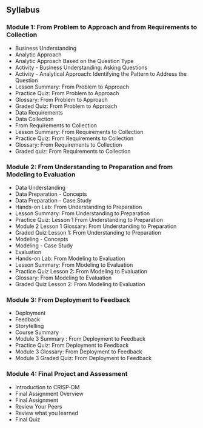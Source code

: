 
## Syllabus

### Module 1: From Problem to Approach and from Requirements to Collection
- Business Understanding
- Analytic Approach
- Analytic Approach Based on the Question Type
- Activity - Business Understanding: Asking Questions
- Activity - Analytical Approach: Identifying the Pattern to Address the Question
- Lesson Summary: From Problem to Approach
- Practice Quiz: From Problem to Approach
- Glossary: From Problem to Approach
- Graded Quiz:  From Problem to Approach
- Data Requirements
- Data Collection
- From Requirements to Collection
- Lesson Summary: From Requirements to Collection
- Practice Quiz: From Requirements to Collection 
- Glossary: From Requirements to Collection
- Graded quiz:  From Requirements to Collection  

### Module 2: From Understanding to Preparation and from Modeling to Evaluation
- Data Understanding
- Data Preparation - Concepts
- Data Preparation - Case Study
- Hands-on Lab: From Understanding to Preparation
- Lesson Summary: From Understanding to Preparation
- Practice Quiz: Lesson 1 From Understanding to Preparation
- Module 2 Lesson 1 Glossary: From Understanding to Preparation
- Graded Quiz Lesson 1: From Understanding to Preparation
- Modeling - Concepts
- Modeling - Case Study
- Evaluation
- Hands-on Lab: From Modeling to Evaluation
- Lesson Summary: From Modeling to Evaluation
- Practice Quiz Lesson 2: From Modeling to Evaluation
- Glossary: From Modeling to Evaluation
- Graded Quiz Lesson 2:  From Modeling to Evaluation

### Module 3: From Deployment to Feedback
- Deployment
- Feedback
- Storytelling
- Course Summary
- Module 3 Summary : From Deployment to Feedback
- Practice Quiz: From Deployment to Feedback
- Module 3 Glossary: From Deployment to Feedback
- Module 3 Graded Quiz: From Deployment to Feedback

### Module 4: Final Project and Assessment
- Introduction to CRISP-DM
- Final Assignment Overview
- Final Assignment
- Review Your Peers
- Review what you learned
- Final Quiz
